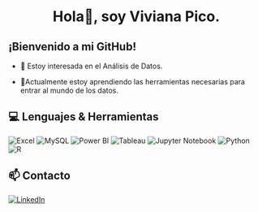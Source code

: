 <h1 align="center">Hola👋, soy Viviana Pico.</h1>

## ¡Bienvenido a mi GitHub!

- 👀 Estoy interesada en el Análisis de Datos.

- 🌱Actualmente estoy aprendiendo las herramientas necesarias para entrar al mundo de los datos.

## 💻 Lenguajes & Herramientas
![Excel](https://img.shields.io/badge/-Excel-217346?style=flat-square&logo=microsoft-excel&logoColor=white)
![MySQL](https://img.shields.io/badge/mysql-%2300f.svg?style=flat&logo=mysql&logoColor=white) 
![Power BI](https://img.shields.io/badge/-Power%20BI-F2C811?style=flat-square&logo=powerbi&logoColor=white)
![Tableau](https://img.shields.io/badge/-Tableau-E97627?style=flat-square&logo=tableau&logoColor=white)
![Jupyter Notebook](https://img.shields.io/badge/Jupyter-Notebook-%23F37626.svg?style=flat&logo=jupyter&logoColor=white)
![Python](https://img.shields.io/badge/-Python-3776AB?style=flat-square&logo=python&logoColor=white)
![R](https://img.shields.io/badge/-R-276DC3?style=flat-square&logo=r&logoColor=white)
## 📫 Contacto
[![LinkedIn](https://img.shields.io/badge/LinkedIn-%230077B5.svg?style=flat&logo=linkedin&logoColor=white)](https://linkedin.com/in/viviana-pico)


